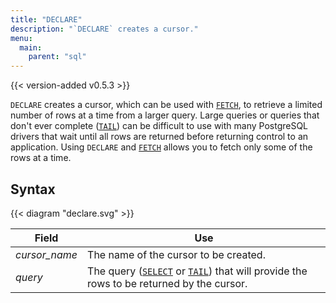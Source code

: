 ```yaml
---
title: "DECLARE"
description: "`DECLARE` creates a cursor."
menu:
  main:
    parent: "sql"
---
```


{{< version-added v0.5.3 >}}

`DECLARE` creates a cursor, which can be used with
[`FETCH`](/sql/fetch), to retrieve a limited number of rows at a time
from a larger query. Large queries or queries that don't ever complete
([`TAIL`](/sql/tail)) can be difficult to use with many PostgreSQL drivers
that wait until all rows are returned before returning control to an
application. Using `DECLARE` and [`FETCH`](/sql/fetch) allows you to
fetch only some of the rows at a time.

## Syntax

{{< diagram "declare.svg" >}}

Field | Use
------|-----
_cursor&lowbar;name_ | The name of the cursor to be created.
_query_ | The query ([`SELECT`](/sql/select) or [`TAIL`](/sql/tail)) that will provide the rows to be returned by the cursor.
